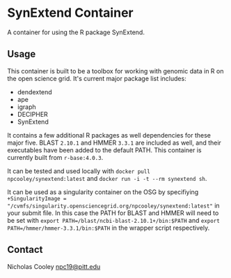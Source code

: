 # SynExtend Container

A container for using the R package SynExtend.

## Usage

This container is built to be a toolbox for working with genomic data in R on the open science grid. It's current major package list includes:

* dendextend
* ape
* igraph
* DECIPHER
* SynExtend

It contains a few additional R packages as well dependencies for these major five. BLAST `2.10.1` and HMMER `3.3.1` are included as well, and their executables have been added to the default PATH. This container is currently built from `r-base:4.0.3`.

It can be tested and used locally with `docker pull npcooley/synextend:latest` and `docker run -i -t --rm synextend sh`.

It can be used as a singularity container on the OSG by specifiying `+SingularityImage = "/cvmfs/singularity.opensciencegrid.org/npcooley/synextend:latest"` in your submit file. In this case the PATH for BLAST and HMMER will need to be set with `export PATH=/blast/ncbi-blast-2.10.1+/bin:$PATH` and `export PATH=/hmmer/hmmer-3.3.1/bin:$PATH` in the wrapper script respectively.

## Contact

Nicholas Cooley
npc19@pitt.edu






